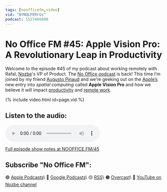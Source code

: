 ```yaml
---
tags: [noofficefm,video]
vid: "NYNQLPERrGs"
podcast: 1527466890
---
```


# No Office FM #45: Apple Vision Pro: A Revolutionary Leap in Productivity

Welcome to the episode #45 of my podcast about working remotely with Rafal, [Nozbe][n]'s VP of Product. The [No Office podcast](/noofficefm/) is back! This time I’m joined by my friend [Augusto Pinaud](/augusto) and we’re geeking out on the [Apple’s](/apple) new entry into *spatial computing* called **Apple Vision Pro** and how we believe it will impact [productivity](/productivity) and [remote work](/nooffice).

{% include video.html id=page.vid %}

<!--More-->

## Listen to the audio:

<audio controls>
<source src="https://media.transistor.fm/f79dfa01/409f5088.mp3" type="audio/mpeg">
</audio>



[Full episode show notes at NOOFFICE.FM/45](https://nooffice.fm/45)

## Subscribe "No Office FM":

🟣 [Apple Podcasts](https://podcasts.apple.com/podcast/no-office/id1527466890)\\
🔵 [Google Podcasts](https://podcasts.google.com/feed/aHR0cHM6Ly9mZWVkcy50cmFuc2lzdG9yLmZtL25vb2ZmaWNl)\\
🟡 [RSS](https://nozbe.com/nooffice.rss)\\
🟠 [Overcast](https://overcast.fm/itunes1527466890/no-office)\\
🔴 [YouTube on Nozbe channel](https://youtube.com/NozbeCom)

<!--podcast: 1527466890-->

[n]: https://michael.gratis/nozbe
[np]: https://michael.gratis/nozbepersonal